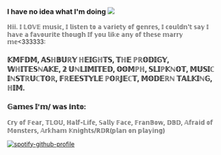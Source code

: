 ### I have no idea what I'm doing ![](https://komarev.com/ghpvc/?username=your-github-aalinus&style=for-the-badge&color=orange&label=gang)

ℍ𝕚𝕚. 𝕀 𝕃𝕆𝕍𝔼 𝕞𝕦𝕤𝕚𝕔, 𝕀 𝕝𝕚𝕤𝕥𝕖𝕟 𝕥𝕠 𝕒 𝕧𝕒𝕣𝕚𝕖𝕥𝕪 𝕠𝕗 𝕘𝕖𝕟𝕣𝕖𝕤, 𝕀 𝕔𝕠𝕦𝕝𝕕𝕟'𝕥 𝕤𝕒𝕪 𝕀 𝕙𝕒𝕧𝕖 𝕒 𝕗𝕒𝕧𝕠𝕦𝕣𝕚𝕥𝕖 𝕥𝕙𝕠𝕦𝕘𝕙 
𝕀𝕗 𝕪𝕠𝕦 𝕝𝕚𝕜𝕖 𝕒𝕟𝕪 𝕠𝕗 𝕥𝕙𝕖𝕤𝕖 𝕞𝕒𝕣𝕣𝕪 𝕞𝕖<333333: 
### 𝕂𝕄𝔽𝔻𝕄, 𝔸𝕊ℍ𝔹𝕌ℝ𝕐 ℍ𝔼𝕀𝔾ℍ𝕋𝕊, 𝕋ℍ𝔼 ℙℝ𝕆𝔻𝕀𝔾𝕐, 𝕎ℍ𝕀𝕋𝔼𝕊ℕ𝔸𝕂𝔼, 𝟚 𝕌ℕ𝕃𝕀𝕄𝕀𝕋𝔼𝔻, 𝕆𝕆𝕄ℙℍ, 𝕊𝕃𝕀ℙ𝕂ℕ𝕆𝕋, 𝕄𝕌𝕊𝕀ℂ 𝕀ℕ𝕊𝕋ℝ𝕌ℂ𝕋𝕆ℝ, 𝔽ℝ𝔼𝔼𝕊𝕋𝕐𝕃𝔼 ℙ𝕆ℝ𝕁𝔼ℂ𝕋, 𝕄𝕆𝔻𝔼ℝℕ 𝕋𝔸𝕃𝕂𝕀ℕ𝔾, ℍ𝕀𝕄. 
### 𝔾𝕒𝕞𝕖𝕤 𝕀'𝕞/ 𝕨𝕒𝕤 𝕚𝕟𝕥𝕠:
ℂ𝕣𝕪 𝕠𝕗 𝔽𝕖𝕒𝕣, 𝕋𝕃𝕆𝕌, ℍ𝕒𝕝𝕗-𝕃𝕚𝕗𝕖, 𝕊𝕒𝕝𝕝𝕪 𝔽𝕒𝕔𝕖, 𝔽𝕣𝕒𝕟𝔹𝕠𝕨, 𝔻𝔹𝔻, 𝔸𝕗𝕣𝕒𝕚𝕕 𝕠𝕗 𝕄𝕠𝕟𝕤𝕥𝕖𝕣𝕤, 𝔸𝕣𝕜𝕙𝕒𝕞 𝕂𝕟𝕚𝕘𝕙𝕥𝕤/ℝ𝔻ℝ(𝕡𝕝𝕒𝕟 𝕠𝕟 𝕡𝕝𝕒𝕪𝕚𝕟𝕘)





[![spotify-github-profile](https://spotify-github-profile.kittinanx.com/api/view?uid=1y1se75rczjdblikxczezpof9&cover_image=true&theme=default&show_offline=false&background_color=000000&interchange=false&bar_color=a507df&bar_color_cover=false)](https://spotify-github-profile.kittinanx.com/api/view?uid=1y1se75rczjdblikxczezpof9&redirect=true)
